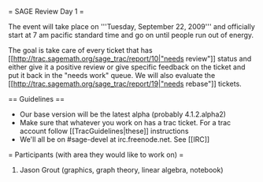 = SAGE Review Day 1 =

The event will take place on '''Tuesday, September 22, 2009''' and officially start at 7 am pacific standard time and go on until people run out of energy.

The goal is take care of every ticket that has [[http://trac.sagemath.org/sage_trac/report/10|"needs review"]] status and either give it a positive review or give specific feedback on the ticket and put it back in the "needs work" queue.  We will also evaluate the [[http://trac.sagemath.org/sage_trac/report/19|"needs rebase"]] tickets.


== Guidelines ==



 * Our base version will be the latest alpha (probably 4.1.2.alpha2)
 * Make sure that whatever you work on has a trac ticket.  For a trac account follow [[TracGuidelines|these]] instructions
 * We'll all be on #sage-devel at irc.freenode.net.  See [[IRC]]

= Participants (with area they would like to work on) =

 1. Jason Grout (graphics, graph theory, linear algebra, notebook)
